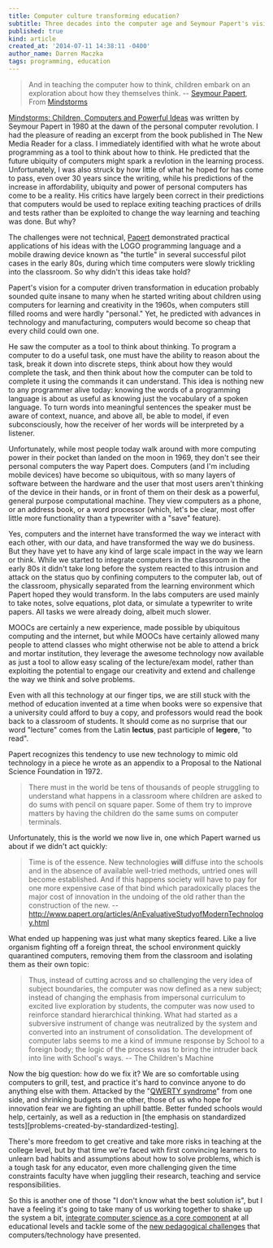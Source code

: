 ```yaml
---
title: Computer culture transforming education?
subtitle: Three decades into the computer age and Seymour Papert's vision of a transformed education experience is still just a dream
published: true
kind: article
created_at: '2014-07-11 14:38:11 -0400'
author_name: Darren Maczka
tags: programming, education
---
```


> And in teaching the computer how to think, children embark on an
> exploration about how they themselves think. -- [Seymour Papert][Papert], From
> [Mindstorms]

[Mindstorms: Children, Computers and Powerful Ideas][Mindstorms] was
written by Seymour Papert in 1980 at the dawn of the personal computer
revolution. I had the pleasure of reading an excerpt from the book
published in The New Media Reader for a class.  I immediately
identified with what he wrote about programming as a tool to think
about how to think.  He predicted that the future ubiquity of
computers might spark a revlotion in the learning
process. Unfortunately, I was also struck by how little of what he
hoped for has come to pass, even over 30 years since the writing,
while his predictions of the increase in affordability, ubiquity and
power of personal computers has come to be a reality. His critics have
largely been correct in their predictions that computers would be used
to replace exiting teaching practices of drills and tests rather than
be exploited to change the way learning and teaching was done. But
why?

<!-- more -->

The challenges were not technical, [Papert] demonstrated practical
applications of his ideas with the LOGO programming language and a
mobile drawing device known as "the turtle" in several successful
pilot cases in the early 80s, during which time computers were slowly
trickling into the classroom. So why didn't this ideas take hold?

Papert's vision for a computer driven transformation in education
probably sounded quite insane to many when he started writing about
children using computers for learning and creativity in the 1960s,
when computers still filled rooms and were hardly "personal." Yet, he
predicted with advances in technology and manufacturing, computers
would become so cheap that every child could own one.

He saw the computer as a tool to think about thinking. To program a
computer to do a useful task, one must have the ability to reason
about the task, break it down into discrete steps, think about how
they would complete the task, and then think about how the computer
can be told to complete it using the commands it can understand.  This
idea is nothing new to any programmer alive today: knowing the words
of a programming language is about as useful as knowing just the
vocabulary of a spoken language.  To turn words into meaningful
sentences the speaker must be aware of context, nuance, and above all,
be able to model, if even subconsciously, how the receiver of her
words will be interpreted by a listener.

Unfortunately, while most people today walk around with more computing
power in their pocket than landed on the moon in 1969, they don't see
their personal computers the way Papert does.  Computers (and I'm
including mobile devices) have become so ubiquitous, with so many
layers of software between the hardware and the user that most users
aren't thinking of the device in their hands, or in front of them on
their desk as a powerful, general purpose computational machine.  They
view computers as a phone, or an address book, or a word processor
(which, let's be clear, most offer little more functionality than a
typewriter with a "save" feature).

Yes, computers and the internet have transformed the way we interact
with each other, with our data, and have transformed the way we do
business. But they have yet to have any kind of large scale impact in
the way we learn or think.  While we started to integrate computers in
the classroom in the early 80s it didn't take long before the system
reacted to this intrusion and attack on the status quo by confining
computers to the computer lab, out of the classroom, physically
separated from the learning environment which Papert hoped they would
transform. In the labs computers are used mainly to take notes, solve
equations, plot data, or simulate a typewriter to write papers. All
tasks we were already doing, albeit much slower.

MOOCs are certainly a new experience, made possible by ubiquitous
computing and the internet, but while MOOCs have certainly allowed
many people to attend classes who might otherwise not be able to
attend a brick and mortar institution, they leverage the awesome
technology now available as just a tool to allow easy scaling of the
lecture/exam model, rather than exploiting the potential to engage our
creativity and extend and challenge the way we think and solve
problems.

Even with all this technology at our finger tips, we are still stuck
with the method of education invented at a time when books were so
expensive that a university could afford to buy a copy, and professors
would read the book back to a classroom of students. It should come as
no surprise that our word "lecture" comes from the Latin **lectus**¸
past participle of **legere**, "to read".

Papert recognizes this tendency to use new technology to mimic old
technology in a piece he wrote as an appendix to a Proposal to the
National Science Foundation in 1972.

> There must in the world be tens of thousands of people struggling to
> understand what happens in a classroom where children are asked to
> do sums with pencil on square paper. Some of them try to improve
> matters by having the children do the same sums on computer
> terminals.

Unfortunately, this is the world we now live in, one which Papert
warned us about if we didn't act quickly:

> Time is of the essence. New technologies **will** diffuse into the
> schools and in the absence of available well-tried methods, untried
> ones will become established. And if this happens society will have
> to pay for one more expensive case of that bind which paradoxically
> places the major cost of innovation in the undoing of the old rather
> than the construction of the new. --
> http://www.papert.org/articles/AnEvaluativeStudyofModernTechnology.html

What ended up happening was just what many skeptics feared.  Like a
live organism fighting off a foreign threat, the school environment
quickly quarantined computers, removing them from the classroom and
isolating them as their own topic:

> Thus, instead of cutting across and so challenging the very idea of
> subject boundaries, the computer was now defined as a new subject;
> instead of changing the emphasis from impersonal curriculum to
> excited live exploration by students, the computer was now used to
> reinforce standard hierarchical thinking. What had started as a
> subversive instrument of change was neutralized by the system and
> converted into an instrument of consolidation. The development of
> computer labs seems to me a kind of immune response by School to a
> foreign body; the logic of the process was to bring the intruder
> back into line with School's ways. -- The Children's Machine

Now the big question: how do we fix it?  We are so comfortable using
computers to grill, test, and practice it's hard to convince anyone to
do anything else with them.  Attacked by the "[QWERTY syndrome]" from one
side, and shrinking budgets on the other, those of us who hope for
innovation fear we are fighting an uphill battle. Better funded
schools would help, certainly, as well as a reduction in
[the emphasis on standardized tests][problems-created-by-standardized-testing].

There's more freedom to get creative and take more risks in teaching
at the college level, but by that time we're faced with first
convincing learners to unlearn bad habits and assumptions about how to
solve problems, which is a tough task for any educator, even more
challenging given the time constraints faculty have when juggling
their research, teaching and service responsibilities.

So this is another one of those "I don't know what the best solution
is", but I have a feeling it's going to take many of us working
together to shake up the system a bit,
[integrate computer science as a core component][dontlearntocode] at
all educational levels and tackle some of the
[new pedagogical challenges][delugeofdata] that computers/technology
have presented.

[Mindstorms]: http://www.goodreads.com/book/show/703532.Mindstorms
[Papert]: http://www.papert.org/
[QWERTY syndrome]: http://en.wiktionary.org/wiki/qwerty_syndrome
[problems-created-by-standarized-testing]: http://www.washingtonpost.com/blogs/answer-sheet/wp/2014/04/22/11-problems-created-by-the-standardized-testing-obsession/
[dontlearntocode]: http://brikis98.blogspot.com/2014/05/dont-learn-to-code-learn-to-think.html?spref=tw
[delugeofdata]: http://chronicle.com/article/At-Sea-in-a-Deluge-of-Data/147477/
